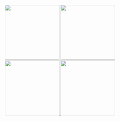 <!--
[![Yuri's GitHub stats](https://github-readme-stats.vercel.app/api?username=yurifalves&show_icons=true&theme=chartreuse-dark&show_owner=true)](https://github.com/yurifalves?tab=repositories)

[![Yuri's Top Langs](https://github-readme-stats.vercel.app/api/top-langs/?username=yurifalves&show_icons=true&theme=chartreuse-dark&show_owner=true&hide=jupyter%20notebook&layout=compact&langs_count=10)](https://github.com/yurifalves?tab=repositories)
-->

<div align="center">
  <a href="https://github.com/yurifalves?tab=repositories">
  <img height="180em" src="https://github-readme-stats.vercel.app/api?username=yurifalves&show_icons=true&theme=chartreuse-dark&include_all_commits=true&count_private=true&cache_seconds=1800">
  <img height="180em" src="https://github-readme-stats.vercel.app/api/top-langs/?username=yurifalves&show_icons=true&theme=chartreuse-dark&show_owner=true&hide=jupyter%20notebook&layout=compact&langs_count=10&cache_seconds=1800">
</div>

<div align="center">
  <a href="https://github.com/yurifalves">
  <img height="180em" src="https://github-readme-stats.vercel.app/api?username=yurifalves&show_icons=true&theme=chartreuse-dark&include_all_commits=true&count_private=true&cache_seconds=1800"/>
  <img height="180em" src="https://github-readme-stats.vercel.app/api/top-langs/?username=yurifalves&layout=compact&langs_count=7&theme=chartreuse-dark&cache_seconds=1800"/>

</div>
  
